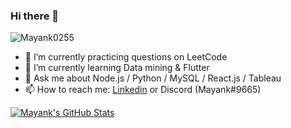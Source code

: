 ### Hi there 👋
<p align="left"> <img src="https://komarev.com/ghpvc/?username=Mayank0255&label=Profile Views&color=blue&style=flat" alt="Mayank0255" /> </p>


- 🔭 I’m currently practicing questions on LeetCode
- 🌱 I’m currently learning Data mining & Flutter
- 💬 Ask me about Node.js / Python / MySQL / React.js / Tableau
- 📫 How to reach me: [Linkedin](https://www.linkedin.com/in/mayank-aggarwal-14301b168/) or Discord (Mayank#9665)

[![Mayank's GitHub Stats](https://github-readme-stats.vercel.app/api?username=Mayank0255&custom_title=Mayank's%20Github%20Stats&count_private=true&show_icons=true&theme=prussian)](https://github.com/Mayank0255)
